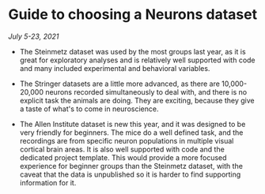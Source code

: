 # Guide to choosing a Neurons dataset

*July 5-23, 2021*

* The Steinmetz dataset was used by the most groups last year, as it is great for exploratory analyses and is relatively well supported with code and many included experimental and behavioral variables.

* The Stringer datasets are a little more advanced, as there are 10,000-20,000 neurons recorded simultaneously to deal with, and there is no explicit task the animals are doing. They are exciting, because they give a taste of what's to come in neuroscience.

* The Allen Institute dataset is new this year, and it was designed to be very friendly for beginners. The mice do a well defined task, and the recordings are from specific neuron populations in multiple visual cortical brain areas. It is also well supported with code and the dedicated project template. This would provide a more focused experience for beginner groups than the Steinmetz dataset, with the caveat that the data is unpublished so it is harder to find supporting information for it.
